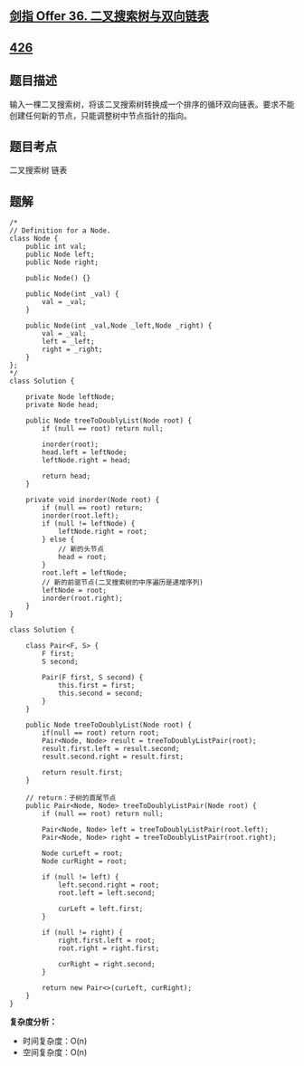 ## [剑指 Offer 36. 二叉搜索树与双向链表](https://leetcode.cn/problems/er-cha-sou-suo-shu-yu-shuang-xiang-lian-biao-lcof/description/)
## [426](https://leetcode.cn/problems/convert-binary-search-tree-to-sorted-doubly-linked-list/)

## 题目描述

输入一棵二叉搜索树，将该二叉搜索树转换成一个排序的循环双向链表。要求不能创建任何新的节点，只能调整树中节点指针的指向。

## 题目考点

二叉搜索树 链表

## 题解

```
/*
// Definition for a Node.
class Node {
    public int val;
    public Node left;
    public Node right;

    public Node() {}

    public Node(int _val) {
        val = _val;
    }

    public Node(int _val,Node _left,Node _right) {
        val = _val;
        left = _left;
        right = _right;
    }
};
*/
class Solution {

    private Node leftNode;
    private Node head;

    public Node treeToDoublyList(Node root) {
        if (null == root) return null;

        inorder(root);
        head.left = leftNode;
        leftNode.right = head;

        return head;
    }

    private void inorder(Node root) {
        if (null == root) return;
        inorder(root.left);
        if (null != leftNode) {
            leftNode.right = root;
        } else {
            // 新的头节点
            head = root;
        }
        root.left = leftNode;
        // 新的前驱节点(二叉搜索树的中序遍历是递增序列)
        leftNode = root;
        inorder(root.right);
    }
}
```

```
class Solution {

    class Pair<F, S> {
        F first;
        S second;

        Pair(F first, S second) {
            this.first = first;
            this.second = second;
        }
    }

    public Node treeToDoublyList(Node root) {
        if(null == root) return root;
        Pair<Node, Node> result = treeToDoublyListPair(root);
        result.first.left = result.second;
        result.second.right = result.first;

        return result.first;
    }

    // return：子树的首尾节点
    public Pair<Node, Node> treeToDoublyListPair(Node root) {
        if (null == root) return null;

        Pair<Node, Node> left = treeToDoublyListPair(root.left);
        Pair<Node, Node> right = treeToDoublyListPair(root.right);

        Node curLeft = root;
        Node curRight = root;

        if (null != left) {
            left.second.right = root;
            root.left = left.second;

            curLeft = left.first;
        }

        if (null != right) {
            right.first.left = root;
            root.right = right.first;

            curRight = right.second;
        }

        return new Pair<>(curLeft, curRight);
    }
}
```

**复杂度分析：**

- 时间复杂度：O(n)
- 空间复杂度：O(n) 
